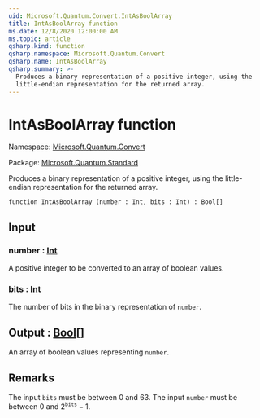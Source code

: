 ```yaml
---
uid: Microsoft.Quantum.Convert.IntAsBoolArray
title: IntAsBoolArray function
ms.date: 12/8/2020 12:00:00 AM
ms.topic: article
qsharp.kind: function
qsharp.namespace: Microsoft.Quantum.Convert
qsharp.name: IntAsBoolArray
qsharp.summary: >-
  Produces a binary representation of a positive integer, using the
  little-endian representation for the returned array.
---
```


# IntAsBoolArray function

Namespace: [Microsoft.Quantum.Convert](xref:Microsoft.Quantum.Convert)

Package: [Microsoft.Quantum.Standard](https://nuget.org/packages/Microsoft.Quantum.Standard)


Produces a binary representation of a positive integer, using thelittle-endian representation for the returned array.

```qsharp
function IntAsBoolArray (number : Int, bits : Int) : Bool[]
```


## Input

### number : [Int](xref:microsoft.quantum.lang-ref.int)

A positive integer to be converted to an array of boolean values.


### bits : [Int](xref:microsoft.quantum.lang-ref.int)

The number of bits in the binary representation of `number`.



## Output : [Bool](xref:microsoft.quantum.lang-ref.bool)[]

An array of boolean values representing `number`.

## Remarks

The input `bits` must be between 0 and 63.The input `number` must be between 0 and $2^{\texttt{bits}} - 1$.